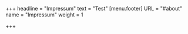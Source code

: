+++
headline = "Impressum"
text = "Test"
[menu.footer]
URL = "#about"
name = "Impressum"
weight = 1

+++
